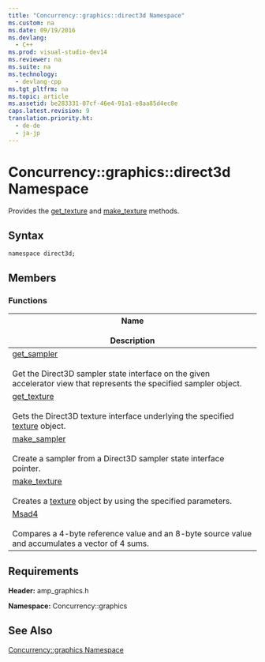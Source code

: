 ```yaml
---
title: "Concurrency::graphics::direct3d Namespace"
ms.custom: na
ms.date: 09/19/2016
ms.devlang: 
  - C++
ms.prod: visual-studio-dev14
ms.reviewer: na
ms.suite: na
ms.technology: 
  - devlang-cpp
ms.tgt_pltfrm: na
ms.topic: article
ms.assetid: be283331-07cf-46e4-91a1-e8aa85d4ec8e
caps.latest.revision: 9
translation.priority.ht: 
  - de-de
  - ja-jp
---
```

# Concurrency::graphics::direct3d Namespace
Provides the [get_texture](../vs140/Concurrency--graphics--direct3d-namespace-functions.md#get_texture_function) and [make_texture](../vs140/Concurrency--graphics--direct3d-namespace-functions.md#make_texture_function) methods.  
  
## Syntax  
  
```  
namespace direct3d;  
```  
  
## Members  
  
### Functions  
  
|Name<br /><br /> Description|  
|--------------------------|  
|[get_sampler](../vs140/Concurrency--graphics--direct3d-namespace-functions.md#get_sampler_function)<br /><br /> Get the Direct3D sampler state interface on the given accelerator view that represents the specified sampler object.|  
|[get_texture](../vs140/Concurrency--graphics--direct3d-namespace-functions.md#get_texture_function)<br /><br /> Gets the Direct3D texture interface underlying the specified [texture](../vs140/texture-Class.md) object.|  
|[make_sampler](../vs140/Concurrency--graphics--direct3d-namespace-functions.md#make_sampler_function)<br /><br /> Create a sampler from a Direct3D sampler state interface pointer.|  
|[make_texture](../vs140/Concurrency--graphics--direct3d-namespace-functions.md#make_texture_function)<br /><br /> Creates a [texture](../vs140/texture-Class.md) object by using the specified parameters.|  
|[Msad4](../vs140/Concurrency--graphics--direct3d-namespace-functions.md#msad4_function)<br /><br /> Compares a 4-byte reference value and an 8-byte source value and accumulates a vector of 4 sums.|  
  
## Requirements  
 **Header:** amp_graphics.h  
  
 **Namespace:** Concurrency::graphics  
  
## See Also  
 [Concurrency::graphics Namespace](../vs140/Concurrency--graphics-Namespace.md)